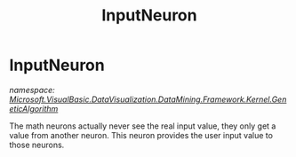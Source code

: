 ﻿---
title: InputNeuron
---

# InputNeuron
_namespace: [Microsoft.VisualBasic.DataVisualization.DataMining.Framework.Kernel.GeneticAlgorithm](N-Microsoft.VisualBasic.DataVisualization.DataMining.Framework.Kernel.GeneticAlgorithm.html)_

The math neurons actually never see the real input value, they only get a value
 from another neuron. This neuron provides the user input value to those neurons.




